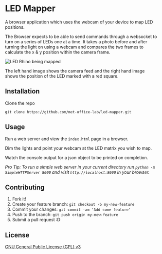 # LED Mapper

A browser application which uses the webcam of your device to map LED positions.

The Browser expects to be able to send commands through a websocket to turn on a series of LEDs one at a time. It takes a photo before and after turning the light on using a webcam and compares the two frames to calculate the x & y position within the camera frame.

![LED Rhino being mapped](https://s3-eu-west-1.amazonaws.com/informatics-webimages/projects/rhino/rhino-mapping-smaller.gif)

The left hand image shows the camera feed and the right hand image shows the position of the LED marked with a red square.

## Installation

Clone the repo

```
git clone https://github.com/met-office-lab/led-mapper.git
```

## Usage

Run a web server and view the `index.html` page in a browser.

Dim the lights and point your webcam at the LED matrix you wish to map.

Watch the console output for a json object to be printed on completion.

_Pro Tip: To run a simple web server in your current directory run `python -m SimpleHTTPServer 8000` and visit `http://localhost:8000` in your browser._

## Contributing

1. Fork it!
2. Create your feature branch: `git checkout -b my-new-feature`
3. Commit your changes: `git commit -am 'Add some feature'`
4. Push to the branch: `git push origin my-new-feature`
5. Submit a pull request :D

## License

[GNU General Public License (GPL) v3](https://www.gnu.org/licenses/gpl-3.0.en.html)
